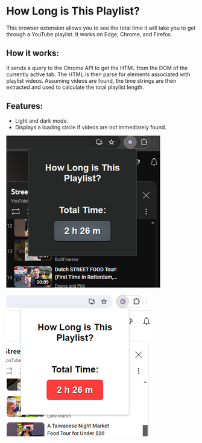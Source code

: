 # How Long is This Playlist?
This browser extension allows you to see the total time it will take you to get through a YouTube playlist. It works on Edge, Chrome, and Firefox.

## How it works:
It sends a query to the Chrome API to get the HTML from the DOM of the currently active tab. The HTML is then parse for elements associated with playlist videos. Assuming videos are found, the time strings are then extracted and used to calculate the total playlist length. 

## Features:
- Light and dark mode.
- Displays a loading circle if videos are not immediately found.
  
![A screenshot of the extension](https://github.com/ecarnovsky/ecarnovsky/blob/main/images/playlist-extension.png)

![A screenshot of the extension in light mode](https://github.com/ecarnovsky/ecarnovsky/blob/main/images/playlist-extension-light-mode.png)
